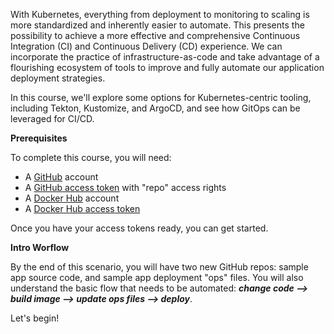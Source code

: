 With Kubernetes, everything from deployment to monitoring to scaling is more standardized and inherently easier to automate. This presents the possibility to achieve a more effective and comprehensive Continuous Integration (CI) and Continuous Delivery (CD) experience. We can incorporate the practice of infrastructure-as-code and take advantage of a flourishing ecosystem of tools to improve and fully automate our application deployment strategies. 

In this course, we'll explore some options for Kubernetes-centric tooling, including Tekton, Kustomize, and ArgoCD, and see how GitOps can be leveraged for CI/CD.

**Prerequisites**

To complete this course, you will need:
- A [GitHub](https://github.com) account
- A [GitHub access token](https://help.github.com/en/github/authenticating-to-github/creating-a-personal-access-token-for-the-command-line) with "repo" access rights
- A [Docker Hub](https://hub.docker.com) account
- A [Docker Hub access token](https://docs.docker.com/docker-hub/access-tokens)

Once you have your access tokens ready, you can get started.

**Intro Worflow**

By the end of this scenario, you will have two new GitHub repos: sample app source code, and sample app deployment "ops" files. You will also understand the basic flow that needs to be automated: _**change code --> build image --> update ops files --> deploy**_.

Let's begin!
